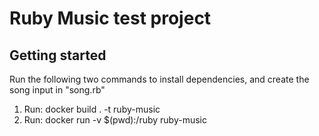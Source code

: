 # Ruby Music test project

## Getting started

Run the following two commands to install dependencies, and create the song input in "song.rb"

1. Run: docker build . -t ruby-music
2. Run: docker run -v $(pwd):/ruby ruby-music


